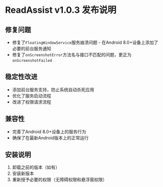 # ReadAssist v1.0.3 发布说明

## 修复问题
- 修复了`FloatingWindowService`服务崩溃问题 - 在Android 8.0+设备上添加了必要的前台服务通知
- 修复了`onScreenshotError`方法名与接口不匹配的问题，更正为`onScreenshotFailed`

## 稳定性改进
- 添加前台服务支持，防止系统自动杀死应用
- 优化了服务启动流程
- 改进了权限请求流程

## 兼容性
- 完善了Android 8.0+设备上的服务行为
- 确保了在最新Android版本上的正常运行

## 安装说明
1. 卸载之前的版本（如有）
2. 安装新版本
3. 重新授予必要的权限（无障碍权限和悬浮窗权限） 
